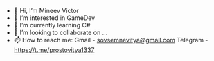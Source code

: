 - 👋 Hi, I’m Mineev Victor
- 👀 I’m interested in GameDev
- 🌱 I’m currently learning C#
- 💞️ I’m looking to collaborate on ...
- 📫 How to reach me:
   Gmail    - sovsemnevitya@gmail.com
   Telegram - https://t.me/prostovitya1337
